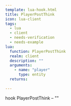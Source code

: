 ```yaml
---
template: lua-hook.html
title: PlayerPostThink
icon: lua-client
tags:
  - lua
  - client
  - needs-verification
  - needs-example
lua:
  function: PlayerPostThink
  realm: client
  description: ""
  arguments:
    - name: "player"
      type: entity
  returns:
    
---
```


<div class="lua__search__keywords">
hook PlayerPostThink &#x2013; ""
</div>
